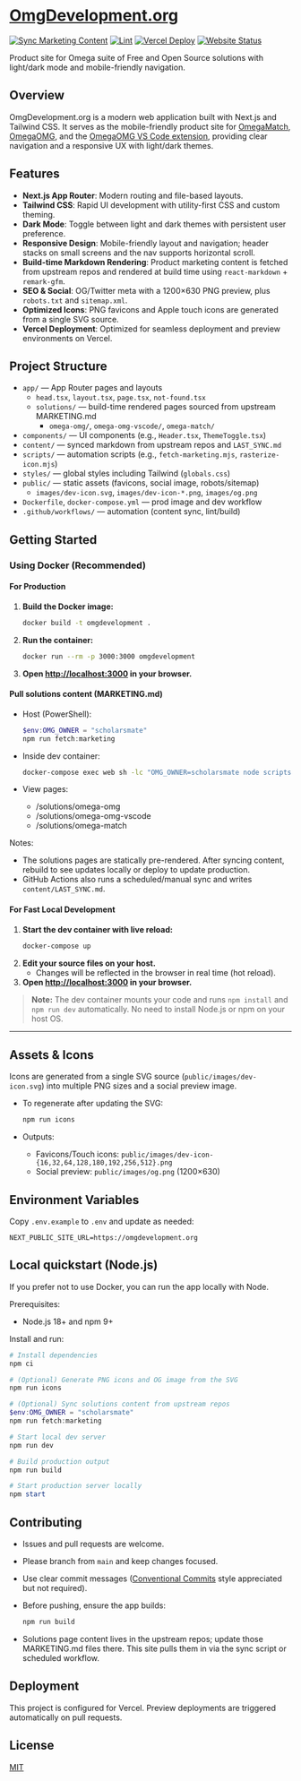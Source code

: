 # [OmgDevelopment.org](https://omgedevelopment.org)

[![Sync Marketing Content](https://github.com/scholarsmate/omgdevelopment.org/actions/workflows/sync-marketing.yml/badge.svg)](https://github.com/scholarsmate/omgdevelopment.org/actions/workflows/sync-marketing.yml)
[![Lint](https://github.com/scholarsmate/omgdevelopment.org/actions/workflows/lint.yml/badge.svg)](https://github.com/scholarsmate/omgdevelopment.org/actions/workflows/lint.yml)
[![Vercel Deploy](https://img.shields.io/github/deployments/scholarsmate/omgdevelopment.org/Production?label=vercel&logo=vercel&logoColor=white)](https://github.com/scholarsmate/omgdevelopment.org/deployments)
[![Website Status](https://img.shields.io/website?url=https%3A%2F%2Fomgdevelopment.org&label=omgdevelopment.org&logo=vercel&logoColor=white)](https://omgdevelopment.org)

Product site for Omega suite of Free and Open Source solutions with light/dark mode and mobile-friendly navigation.

## Overview
OmgDevelopment.org is a modern web application built with Next.js and Tailwind CSS. It serves as the mobile-friendly product site for [OmegaMatch](https://github.com/scholarsmate/omega-match), [OmegaOMG](https://github.com/scholarsmate/omega-omg), and the [OmegaOMG VS Code extension](https://github.com/scholarsmate/omega-omg-vscode), providing clear navigation and a responsive UX with light/dark themes.

## Features
- **Next.js App Router**: Modern routing and file-based layouts.
- **Tailwind CSS**: Rapid UI development with utility-first CSS and custom theming.
- **Dark Mode**: Toggle between light and dark themes with persistent user preference.
- **Responsive Design**: Mobile-friendly layout and navigation; header stacks on small screens and the nav supports horizontal scroll.
- **Build-time Markdown Rendering**: Product marketing content is fetched from upstream repos and rendered at build time using `react-markdown` + `remark-gfm`.
- **SEO & Social**: OG/Twitter meta with a 1200×630 PNG preview, plus `robots.txt` and `sitemap.xml`.
- **Optimized Icons**: PNG favicons and Apple touch icons are generated from a single SVG source.
- **Vercel Deployment**: Optimized for seamless deployment and preview environments on Vercel.

## Project Structure
- `app/` — App Router pages and layouts
   - `head.tsx`, `layout.tsx`, `page.tsx`, `not-found.tsx`
   - `solutions/` — build-time rendered pages sourced from upstream MARKETING.md
      - `omega-omg/`, `omega-omg-vscode/`, `omega-match/`
- `components/` — UI components (e.g., `Header.tsx`, `ThemeToggle.tsx`)
- `content/` — synced markdown from upstream repos and `LAST_SYNC.md`
- `scripts/` — automation scripts (e.g., `fetch-marketing.mjs`, `rasterize-icon.mjs`)
- `styles/` — global styles including Tailwind (`globals.css`)
- `public/` — static assets (favicons, social image, robots/sitemap)
   - `images/dev-icon.svg`, `images/dev-icon-*.png`, `images/og.png`
- `Dockerfile`, `docker-compose.yml` — prod image and dev workflow
- `.github/workflows/` — automation (content sync, lint/build)

## Getting Started

### Using Docker (Recommended)

#### For Production
1. **Build the Docker image:**
   ```sh
   docker build -t omgdevelopment .
   ```
2. **Run the container:**
   ```sh
   docker run --rm -p 3000:3000 omgdevelopment
   ```
3. **Open [http://localhost:3000](http://localhost:3000) in your browser.**

#### Pull solutions content (MARKETING.md)
- Host (PowerShell):
   ```powershell
   $env:OMG_OWNER = "scholarsmate"
   npm run fetch:marketing
   ```
- Inside dev container:
   ```sh
   docker-compose exec web sh -lc "OMG_OWNER=scholarsmate node scripts/fetch-marketing.mjs"
   ```

- View pages:
   - /solutions/omega-omg
   - /solutions/omega-omg-vscode
   - /solutions/omega-match

Notes:
- The solutions pages are statically pre-rendered. After syncing content, rebuild to see updates locally or deploy to update production.
- GitHub Actions also runs a scheduled/manual sync and writes `content/LAST_SYNC.md`.

#### For Fast Local Development
1. **Start the dev container with live reload:**
   ```sh
   docker-compose up
   ```
2. **Edit your source files on your host.**
   - Changes will be reflected in the browser in real time (hot reload).
3. **Open [http://localhost:3000](http://localhost:3000) in your browser.**

> **Note:** The dev container mounts your code and runs `npm install` and `npm run dev` automatically. No need to install Node.js or npm on your host OS.

---


## Assets & Icons
Icons are generated from a single SVG source (`public/images/dev-icon.svg`) into multiple PNG sizes and a social preview image.

- To regenerate after updating the SVG:

   ```powershell
   npm run icons
   ```

- Outputs:
   - Favicons/Touch icons: `public/images/dev-icon-{16,32,64,128,180,192,256,512}.png`
   - Social preview: `public/images/og.png` (1200×630)


## Environment Variables
Copy `.env.example` to `.env` and update as needed:
```
NEXT_PUBLIC_SITE_URL=https://omgdevelopment.org
```

   ## Local quickstart (Node.js)
   If you prefer not to use Docker, you can run the app locally with Node.

   Prerequisites:
   - Node.js 18+ and npm 9+

   Install and run:

   ```powershell
   # Install dependencies
   npm ci

   # (Optional) Generate PNG icons and OG image from the SVG
   npm run icons

   # (Optional) Sync solutions content from upstream repos
   $env:OMG_OWNER = "scholarsmate"
   npm run fetch:marketing

   # Start local dev server
   npm run dev

   # Build production output
   npm run build

   # Start production server locally
   npm start
   ```

   ## Contributing
   - Issues and pull requests are welcome.
   - Please branch from `main` and keep changes focused.
   - Use clear commit messages ([Conventional Commits](https://www.conventionalcommits.org/) style appreciated but not required).
   - Before pushing, ensure the app builds:

      ```powershell
      npm run build
      ```

   - Solutions page content lives in the upstream repos; update those MARKETING.md files there. This site pulls them in via the sync script or scheduled workflow.

## Deployment
This project is configured for Vercel. Preview deployments are triggered automatically on pull requests.

## License
[MIT](https://opensource.org/licenses/MIT)
